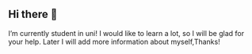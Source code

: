 ## Hi there 👋
I’m currently student in uni!
I would like to learn a lot, so I will be glad for your help. Later I will add more information about myself,Thanks!

<!--
**purpeetc/purpeetc** is a ✨ _special_ ✨ repository because its `README.md` (this file) appears on your GitHub profile.
![IMG_6954](https://github.com/user-attachments/assets/37032154-39c2-4630-bf47-c291fed1dd17)

Here are some ideas to get you started:

- 🔭 I’m currently working on ...![IMG_1879](https://github.com/user-attachments/assets/cfbbcc9f-cedb-485d-9978-499de236faa7)

- 🌱 I’m currently learning ...
- 👯 I’m looking to collaborate on ...
- 🤔 I’m looking for help with ...
- 💬 Ask me about ...
- 📫 How to reach me: ...
- 😄 Pronouns: ...![IMG_1879](https://github.com/user-attachments/assets/85a7d81a-7e0d-4c45-8243-e3d476d79d43)

- ⚡ Fun fact: ...
-->

